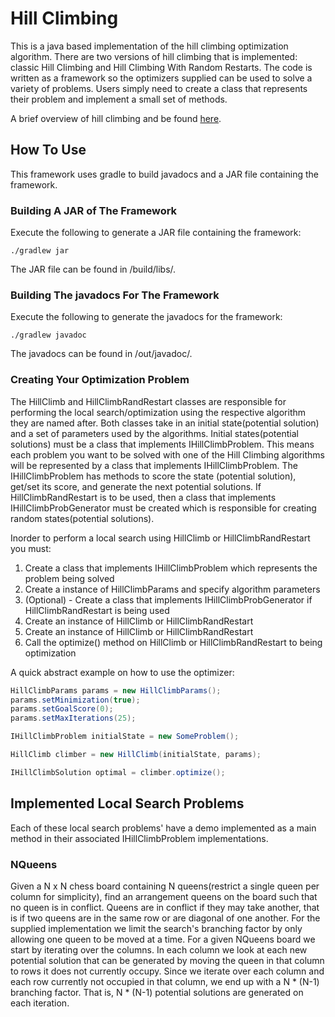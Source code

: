 # Hill Climbing

This is a java based implementation of the hill climbing optimization algorithm. There are two versions of hill climbing
that is implemented: classic Hill Climbing and Hill Climbing With Random Restarts. The code is written as a framework so
the optimizers supplied can be used to solve a variety of problems.  Users simply need to create a class that represents
their problem and implement a small set of methods.

A brief overview of hill climbing and be found [here](https://github.com/JKnighten/hill-climbing/wiki/Hill-Climbing-Overview).


## How To Use

This framework uses gradle to build javadocs and a JAR file containing the framework.

### Building A JAR of The Framework

Execute the following to generate a JAR file containing the framework:

```
./gradlew jar
```

The JAR file can be found in /build/libs/.

### Building The javadocs For The Framework

Execute the following to generate the javadocs for the framework:

```
./gradlew javadoc
```

The javadocs can be found in /out/javadoc/.

### Creating Your Optimization Problem 

The HillClimb and HillClimbRandRestart classes are responsible for performing the local search/optimization using the 
respective algorithm they are named after. Both classes take in an initial state(potential solution) and a set
of parameters used by the algorithms. Initial states(potential solutions) must be a class that implements 
IHillClimbProblem. This means each problem you want to be solved with one of the Hill Climbing algorithms will be 
represented by a class that implements IHillClimbProblem. The IHillClimbProblem has methods to score the state
(potential solution), get/set its score, and generate the next potential solutions. If HillClimbRandRestart is to be 
used, then a class that implements IHillClimbProbGenerator must be created which is responsible for creating random
states(potential solutions).

Inorder to perform a local search using HillClimb or HillClimbRandRestart you must:
1. Create a class that implements IHillClimbProblem which represents the problem being solved
2. Create a instance of HillClimbParams and specify algorithm parameters
3. (Optional) -  Create a class that implements IHillClimbProbGenerator if HillClimbRandRestart is being used
4. Create an instance of HillClimb or HillClimbRandRestart
4. Create an instance of HillClimb or HillClimbRandRestart
5. Call the optimize() method on HillClimb or HillClimbRandRestart to being optimization 

A quick abstract example on how to use the optimizer:
```java
HillClimbParams params = new HillClimbParams();
params.setMinimization(true);
params.setGoalScore(0);
params.setMaxIterations(25);

IHillClimbProblem initialState = new SomeProblem();

HillClimb climber = new HillClimb(initialState, params);

IHillClimbSolution optimal = climber.optimize();

```


## Implemented Local Search Problems

Each of these local search problems' have a demo implemented as a main method in their associated IHillClimbProblem 
implementations.


### NQueens

Given a N x N chess board containing N queens(restrict a single queen per column for simplicity), find an arrangement
queens on the board such that no queen is in conflict. Queens are in conflict if they may take another, that is if two 
queens are in the same row or are diagonal of one another. For the supplied implementation we limit the search's 
branching factor by only allowing one queen to be moved at a time. For a given NQueens board we start by iterating over
the columns. In each column we look at each new potential solution that can be generated by moving the queen in that
column to rows it does not currently occupy. Since we iterate over each column and each row currently not occupied in
that column, we end up with a N * (N-1) branching factor. That is, N * (N-1) potential solutions are generated on each
iteration.
